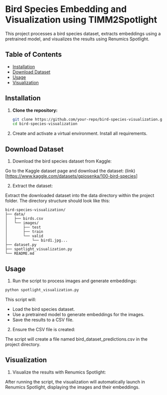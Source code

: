 # Bird Species Embedding and Visualization using TIMM2Spotlight

This project processes a bird species dataset, extracts embeddings using a pretrained model, and visualizes the results using Renumics Spotlight.

## Table of Contents

- [Installation](#installation)
- [Download Dataset](#download-dataset)
- [Usage](#usage)
- [Visualization](#visualization)

## Installation

1. **Clone the repository:**

   ```bash
   git clone https://github.com/your-repo/bird-species-visualization.git
   cd bird-species-visualization
   ```

2.	Create and activate a virtual environment. Install all requirements.

## Download Dataset

1.	Download the bird species dataset from Kaggle:

Go to the Kaggle dataset page and download the dataset: (link)[https://www.kaggle.com/datasets/gpiosenka/100-bird-species]

2.	Extract the dataset:

Extract the downloaded dataset into the data directory within the project folder. The directory structure should look like this:

```
bird-species-visualization/
├── data/
│   ├── birds.csv
│   └── images/
│       ├── test
│       ├── train
│       └── valid
│           └── bird1.jpg...
├── dataset.py
├── spotlight_visualization.py
└── README.md
```

## Usage

1.	Run the script to process images and generate embeddings:

```bash
python spotlight_visualization.py
```

This script will:
- Load the bird species dataset.
- Use a pretrained model to generate embeddings for the images.
- Save the results to a CSV file.

2.	Ensure the CSV file is created:

The script will create a file named bird_dataset_predictions.csv in the project directory.

## Visualization

1.	Visualize the results with Renumics Spotlight:

After running the script, the visualization will automatically launch in Renumics Spotlight, displaying the images and their embeddings.

